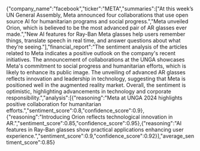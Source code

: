 {"company_name":"facebook","ticker":"META","summaries":["At this week’s UN General Assembly, Meta announced four collaborations that use open source AI for humanitarian programs and social progress.","Meta unveiled Orion, which is believed to be the most advanced pair of AR glasses ever made.","New AI features for Ray-Ban Meta glasses help users remember things, translate speech in real time, and answer questions about what they’re seeing."],"financial_report":"The sentiment analysis of the articles related to Meta indicates a positive outlook on the company's recent initiatives. The announcement of collaborations at the UNGA showcases Meta's commitment to social progress and humanitarian efforts, which is likely to enhance its public image. The unveiling of advanced AR glasses reflects innovation and leadership in technology, suggesting that Meta is positioned well in the augmented reality market. Overall, the sentiment is optimistic, highlighting advancements in technology and corporate responsibility.","analysis":[{"reasoning":"Meta at UNGA 2024 highlights positive collaboration for humanitarian efforts.","sentiment_score":0.8,"confidence_score":0.9},{"reasoning":"Introducing Orion reflects technological innovation in AR.","sentiment_score":0.85,"confidence_score":0.95},{"reasoning":"AI features in Ray-Ban glasses show practical applications enhancing user experience.","sentiment_score":0.9,"confidence_score":0.92}],"average_sentiment_score":0.85}